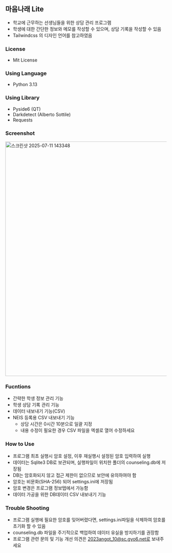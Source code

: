 ## 마음나래 Lite

-   학교에 근무하는 선생님들을 위한 상담 관리 프로그램
-   학생에 대한 간단한 정보와 메모를 작성할 수 있으며, 상담 기록을 작성할 수 있음
-   Tailwindcss 의 디자인 언어를 참고하였음

### License

-   Mit License

### Using Language

-   Python 3.13

### Using Library

-   Pyside6 (QT)
-   Darkdetect (Alberto Sottile)
-   Requests

### Screenshot

<img width="902" height="732" alt="스크린샷 2025-07-11 143348" src="https://github.com/user-attachments/assets/f7a24cd3-4b87-4fc7-bb34-80292b4f035c" />

### Fucntions

-   간략한 학생 정보 관리 기능
-   학생 상담 기록 관리 기능
-   데이터 내보내기 기능(CSV)
-   NEIS 등록용 CSV 내보내기 기능
    -   상담 시간은 0시간 10분으로 일괄 지정
    -   내용 수정이 필요한 경우 CSV 파일을 엑셀로 열어 수정하세요

### How to Use

-   프로그램 최초 실행시 암호 설정, 이후 재실행시 설정된 암호 입력하여 실행
-   데이터는 Sqlite3 DB로 보관되며, 실행파일이 위치한 폴더의 counseling.db에 저장됨
-   DB는 암호화되지 않고 접근 제한이 없으므로 보안에 유의하여야 함
-   암호는 비문화(SHA-256) 되어 settings.ini에 저장됨
-   암호 변경은 프로그램 정보탭에서 가능함
-   데이터 가공을 위한 DB데이터 CSV 내보내기 기능

### Trouble Shooting

-   프로그램 실행에 필요한 암호를 잊어버렸다면, settings.ini파일을 삭제하여 암호를 초기화 할 수 있음
-   counseling.db 파일을 주기적으로 백업하여 데이터 유실을 방지하기를 권장함
-   프로그램 관련 문의 및 기능 개선 의견은 2023angot_10@sc.gyo6.net로 보내주세요
